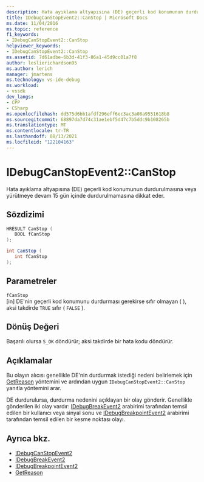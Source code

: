 ```yaml
---
description: Hata ayıklama altyapısına (DE) geçerli kod konumunun durdurulmasına veya yürütmeye devam 15 gün içinde durdurulmamasına dikkat eder.
title: IDebugCanStopEvent2::CanStop | Microsoft Docs
ms.date: 11/04/2016
ms.topic: reference
f1_keywords:
- IDebugCanStopEvent2::CanStop
helpviewer_keywords:
- IDebugCanStopEvent2::CanStop
ms.assetid: 7d61adbe-6b3d-41f3-86a1-45d9cc01a7f8
author: leslierichardson95
ms.author: lerich
manager: jmartens
ms.technology: vs-ide-debug
ms.workload:
- vssdk
dev_langs:
- CPP
- CSharp
ms.openlocfilehash: dd575d6bb1afdf296eff6ec3ac3a08a9551618b8
ms.sourcegitcommit: 68897da7d74c31ae1ebf5d47c7b5ddc9b108265b
ms.translationtype: MT
ms.contentlocale: tr-TR
ms.lasthandoff: 08/13/2021
ms.locfileid: "122104163"
---
```

# <a name="idebugcanstopevent2canstop"></a>IDebugCanStopEvent2::CanStop
Hata ayıklama altyapısına (DE) geçerli kod konumunun durdurulmasına veya yürütmeye devam 15 gün içinde durdurulmamasına dikkat eder.

## <a name="syntax"></a>Sözdizimi

```cpp
HRESULT CanStop ( 
   BOOL fCanStop
);
```

```csharp
int CanStop ( 
   int fCanStop
);
```

## <a name="parameters"></a>Parametreler
`fCanStop`\
[in] DE'nin geçerli kod konumunu durdurması gerekirse sıfır olmayan ( ), aksi takdirde `TRUE` sıfır ( `FALSE` ).

## <a name="return-value"></a>Dönüş Değeri
 Başarılı olursa `S_OK` döndürür; aksi takdirde bir hata kodu döndürür.

## <a name="remarks"></a>Açıklamalar
 Bu olayın alıcısı genellikle DE'nin durdurmak istediği nedeni belirlemek için [GetReason](../../../extensibility/debugger/reference/idebugcanstopevent2-getreason.md) yöntemini ve ardından uygun `IDebugCanStopEvent2::CanStop` yanıtla yöntemini arar.

 DE durdurulursa, durdurma nedenini açıklayan bir olay gönderir. Genellikle gönderilen iki olay vardır: [IDebugBreakEvent2](../../../extensibility/debugger/reference/idebugbreakevent2.md) arabirimi tarafından temsil edilen bir kullanıcı veya sinyal sonu ve [IDebugBreakpointEvent2](../../../extensibility/debugger/reference/idebugbreakpointevent2.md) arabirimi tarafından temsil edilen bir kesme noktası olayı.

## <a name="see-also"></a>Ayrıca bkz.
- [IDebugCanStopEvent2](../../../extensibility/debugger/reference/idebugcanstopevent2.md)
- [IDebugBreakEvent2](../../../extensibility/debugger/reference/idebugbreakevent2.md)
- [IDebugBreakpointEvent2](../../../extensibility/debugger/reference/idebugbreakpointevent2.md)
- [GetReason](../../../extensibility/debugger/reference/idebugcanstopevent2-getreason.md)
